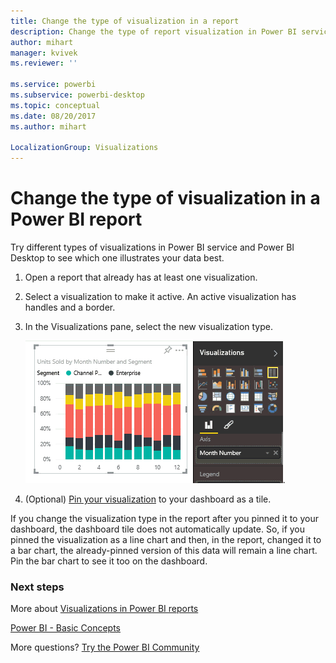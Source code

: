 ```yaml
---
title: Change the type of visualization in a report
description: Change the type of report visualization in Power BI service and Power BI Desktop
author: mihart
manager: kvivek
ms.reviewer: ''

ms.service: powerbi
ms.subservice: powerbi-desktop
ms.topic: conceptual
ms.date: 08/20/2017
ms.author: mihart

LocalizationGroup: Visualizations
---
```

# Change the type of visualization in a Power BI report
Try different types of visualizations in Power BI service and Power BI Desktop to see which one illustrates your data best. 

1. Open a report that already has at least one visualization.   
2. Select a visualization to make it active. An active visualization has handles and a border.    
3. In the Visualizations pane, select the new visualization type. 
   
   ![](media/power-bi-report-change-visualization-type/changeviz.gif).
4. (Optional) [Pin your visualization](../service-dashboard-pin-tile-from-report.md) to your dashboard as a tile. 

If you change the visualization type in the report after you pinned it to your dashboard, the dashboard tile does not automatically update. So, if you pinned the visualization as a line chart and then, in the report, changed it to a bar chart, the already-pinned version of this data will remain a line chart. Pin the bar chart to see it too on the dashboard.

### Next steps
More about [Visualizations in Power BI reports](power-bi-report-visualizations.md)

[Power BI - Basic Concepts](../consumer/end-user-basic-concepts.md)

More questions? [Try the Power BI Community](http://community.powerbi.com/)

